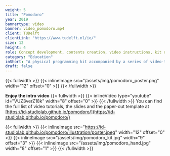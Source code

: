 ```yaml
---
weight: 5
title: "Pomodoro"
year: 2019
bannertype: video
banner: video_pomodoro.mp4
client: TUDelft
clientLink: "https://www.tudelft.nl/io/"
size: 12
height: 4
role: Concept development, contents creation, video instructions, kit design and prototyping
category: "Education"
inShort: "A physical programming kit accompanied by a series of video-tutorials to learn how to program asynchrounous and rich feedback using Arduino."
draft: false
---
```

{{< fullwidth >}}
	{{< inlineImage src="/assets/img/pomodoro_poster.png" width="12" offset="0" >}}
{{< /fullwidth >}}

**Enjoy the intro video**
{{< fullwidth >}}
	{{< inlineVideo type="youtube" id="VUZ3verZ18k" width="8" offset="0" >}}
{{< /fullwidth >}}
You can find the full list of video tutorials, the slides and the paper-cut template at [https://id-studiolab.github.io/pomodoro/](https://id-studiolab.github.io/pomodoro/)


{{< fullwidth >}}
{{< inlineImage src="https://id-studiolab.github.io/pomodoro/illustration/poster.jpeg" width="12" offset="0" >}}
  {{< inlineImage src="/assets/img/pomodoro_kit.jpg" width="9" offset="3" >}}
  {{< inlineImage src="/assets/img/pomodoro_hand.jpg" width="8" offset="1" >}}
{{< /fullwidth >}}
